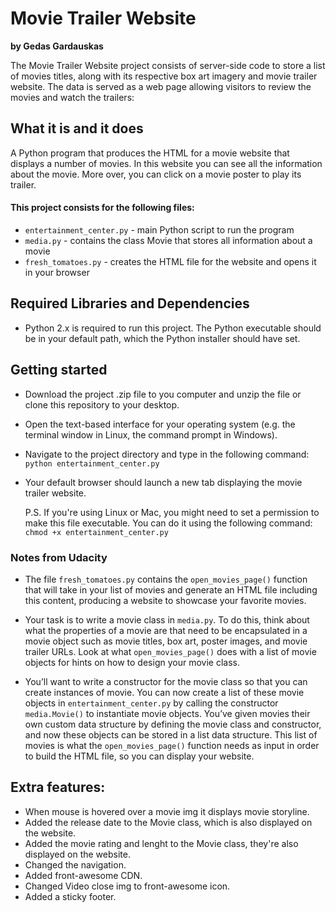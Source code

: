 # Movie Trailer Website

**by Gedas Gardauskas**

The Movie Trailer Website project consists of server-side code to store a list of movies titles, along with its respective box art imagery and movie trailer website. The data is served as a web page allowing visitors to review the movies and watch the trailers:

## What it is and it does

A Python program that produces the HTML for a movie website that displays a number of movies. In this website you can see all the information about the movie. More over, you can click on a movie poster to play its trailer.

#### This project consists for the following files:

- `entertainment_center.py` - main Python script to run the program
- `media.py` - contains the class Movie that stores all information about a movie
- `fresh_tomatoes.py` - creates the HTML file for the website and opens it in  your browser

## Required Libraries and Dependencies

- Python 2.x is required to run this project. The Python executable should be in your default path, which the Python installer should have set.

## Getting started

- Download the project .zip file to you computer and unzip the file or clone this repository to your desktop.
- Open the text-based interface for your operating system (e.g. the terminal window in Linux, the command prompt in Windows).
- Navigate to the project directory and type in the following command:
    `python entertainment_center.py`
- Your default browser should launch a new tab displaying the movie trailer website.

    P.S. If you're using Linux or Mac, you might need to set a permission to make this file executable. You can do it using the following command:
    `chmod +x entertainment_center.py`

### Notes from Udacity
- The file `fresh_tomatoes.py` contains the `open_movies_page()` function that will take in your list of movies and generate an HTML file including this content, producing a website to showcase your favorite movies.

- Your task is to write a movie class in `media.py`. To do this, think about what the properties of a movie are that need to be encapsulated in a movie object such as movie titles, box art, poster images, and movie trailer URLs. Look at what `open_movies_page()` does with a list of movie objects for hints on how to design your movie class.

- You’ll want to write a constructor for the movie class so that you can create instances of movie. You can now create a list of these movie objects in `entertainment_center.py` by calling the constructor `media.Movie()` to instantiate movie objects. You’ve given movies their own custom data structure by defining the movie class and constructor, and now these objects can be stored in a list data structure. This list of movies is what the `open_movies_page()` function needs as input in order to build the HTML file, so you can display your website.

## Extra features:

- When mouse is hovered over a movie img it displays movie storyline.
- Added the release date to the Movie class, which is also displayed on the website.
- Added the movie rating and lenght to the Movie class, they're also displayed on the website.
- Changed the navigation.
- Added front-awesome CDN.
- Changed Video close img to front-awesome icon.
- Added a sticky footer.
